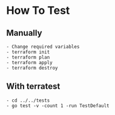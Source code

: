 # How To Test

## Manually

```
- Change required variables
- terraform init
- terraform plan
- terraform apply
- terraform destroy
```

## With terratest

```
- cd ../../tests
- go test -v -count 1 -run TestDefault
```
